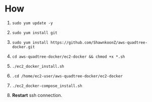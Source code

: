 # How

1. `sudo yum update -y`

2. `sudo yum install git`

3. `sudo yum install https://github.com/ShawnkoonZ/aws-quadtree-docker.git`

4. `cd aws-quadtree-docker/ec2-docker && chmod +x *.sh`

5. `./ec2_docker_install.sh`

6. `.cd /home/ec2-user/aws-quadtree-docker/ec2-docker`

7. `./ec2_docker-compose_install.sh`

8. **Restart** ssh connection.
